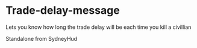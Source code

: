 # Trade-delay-message
Lets you know how long the trade delay will be each time you kill a civillian

Standalone from SydneyHud
